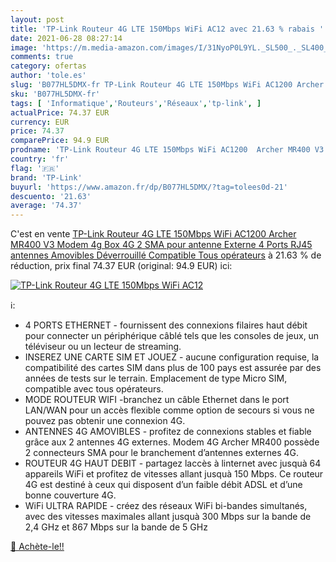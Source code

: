 ```yaml
---
layout: post
title: 'TP-Link Routeur 4G LTE 150Mbps WiFi AC12 avec 21.63 % rabais '
date: 2021-06-28 08:27:14
image: 'https://m.media-amazon.com/images/I/31NyoP0L9YL._SL500_._SL400_.jpg'
comments: true
category: ofertas
author: 'tole.es'
slug: 'B077HL5DMX-fr TP-Link Routeur 4G LTE 150Mbps WiFi AC1200 Archer MR400 V3...'
sku: 'B077HL5DMX-fr'
tags: [ 'Informatique','Routeurs','Réseaux','tp-link', ]
actualPrice: 74.37 EUR
currency: EUR
price: 74.37
comparePrice: 94.9 EUR
prodname: 'TP-Link Routeur 4G LTE 150Mbps WiFi AC1200  Archer MR400 V3   Modem 4g  Box 4G  2 SMA pour antenne Externe  4 Ports RJ45  antennes Amovibles  Déverrouillé  Compatible Tous opérateurs'
country: 'fr'
flag: '🇫🇷'
brand: 'TP-Link'
buyurl: 'https://www.amazon.fr/dp/B077HL5DMX/?tag=tolees0d-21'
descuento: '21.63'
average: '74.37'
---
```


C'est en vente [TP-Link Routeur 4G LTE 150Mbps WiFi AC1200  Archer MR400 V3   Modem 4g  Box 4G  2 SMA pour antenne Externe  4 Ports RJ45  antennes Amovibles  Déverrouillé  Compatible Tous opérateurs](https://www.amazon.fr/dp/B077HL5DMX/?tag=tolees0d-21)  à  21.63 % de réduction, prix final  74.37 EUR (original: 94.9 EUR) ici:

[![TP-Link Routeur 4G LTE 150Mbps WiFi AC12](https://m.media-amazon.com/images/I/31NyoP0L9YL._SL500_._SL400_.jpg)](https://www.amazon.fr/dp/B077HL5DMX/?tag=tolees0d-21)

ℹ️:

- 4 PORTS ETHERNET - fournissent des connexions filaires haut débit pour connecter un périphérique câblé tels que les consoles de jeux, un téléviseur ou un lecteur de streaming.
- INSEREZ UNE CARTE SIM ET JOUEZ - aucune configuration requise, la compatibilité des cartes SIM dans plus de 100 pays est assurée par des années de tests sur le terrain. Emplacement de type Micro SIM, compatible avec tous opérateurs.
- MODE ROUTEUR WIFI -branchez un câble Ethernet dans le port LAN/WAN pour un accès flexible comme option de secours si vous ne pouvez pas obtenir une connexion 4G.
- ANTENNES 4G AMOVIBLES - profitez de connexions stables et fiable grâce aux 2 antennes 4G externes. Modem 4G Archer MR400 possède 2 connecteurs SMA pour le branchement d’antennes externes 4G.
- ROUTEUR 4G HAUT DEBIT - partagez laccès à linternet avec jusquà 64 appareils WiFi et profitez de vitesses allant jusquà 150 Mbps. Ce routeur 4G est destiné à ceux qui disposent d’un faible débit ADSL et d’une bonne couverture 4G.
- WiFi ULTRA RAPIDE - créez des réseaux WiFi bi-bandes simultanés, avec des vitesses maximales allant jusquà 300 Mbps sur la bande de 2,4 GHz et 867 Mbps sur la bande de 5 GHz

[🛒 Achète-le!!](https://www.amazon.fr/dp/B077HL5DMX/?tag=tolees0d-21)
